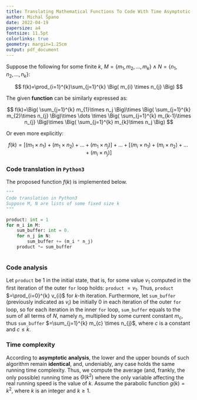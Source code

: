 ```yaml
---
title: Translating Mathematical Functions To Code With Time Asymptotic Analysis
author: Michal Špano
date: 2022-04-19
papersize: a4
fontsize: 11.5pt
colorlinks: true
geometry: margin=1.25cm
output: pdf_document
---
```


Suppose the following for some finite $k$, $M=\{m_{1},m_{2},\dots,m_{k}\} \land N=\{n_{1},n_{2},\dots,n_{k}\}$:

$$
f(k)=\prod_{i=1}^{k}\sum_{j=1}^{k} \Big( m_{i} \times n_{j} \Big)
$$

The given **function** can be similarly expressed as:

$$
f(k)=\Big( \sum_{j=1}^{k} m_{1}\times n_j \Big)\times \Big( \sum_{j=1}^{k} m_{2}\times n_{j} \Big)\times \dots \times \Big( \sum_{j=1}^{k} m_{k-1}\times n_{j} \Big)\times \Big( \sum_{j=1}^{k} m_{k}\times n_j \Big)
$$

Or even more explicitly:

$$
f(k)=\Big[(m_{1} \times n_{1}) + (m_{1} \times n_{2}) + \dots + (m_{1} \times n_{j})] + \dots + [(m_{i} \times n_{1}) + (m_{i} \times n_{2}) + \dots + (m_{i} \times n_{j}) \Big]
$$

### Code translation in `Python3`
The proposed function $f(k)$ is implemented below.

```py
"""
Code translation in Python3
Suppose M, N are lists of some fixed size k
"""

product: int = 1
for m_i in M:
	sum_buffer: int = 0.
	for n_j in N:
		sum_buffer += (m_i * n_j)
	product *= sum_buffer
	
```

### Code analysis
Let `product` be $1$ in the initial state, that is, for some value $v_1$ computed in the first iteration of the outer `for` loop holds: `product` $=v_1$. Thus, `product` $=\prod_{i=0}^{k} v_{i}$ for $k$-th iteration. Furthermore, let `sum_buffer` (previously indicated as $v_i$) be initially $0$ in each iteration of the outer `for` loop, so for each iteration in the inner `for` loop, `sum_buffer` equals to the sum of all terms of $N$, namely $n_j$, multiplied by some current constant $m_{c}$, thus `sum_buffer` $=\sum_{j=1}^{k} m_{c} \times n_{j}$, where $c$ is a constant and $c\leq k$. 

### Time complexity
According to **asymptotic analysis**, the lower and the upper bounds of such algorithm remain **identical**, and, undeniably, any case holds the same running time complexity. Thus, we compute the average (and, frankly, the only possible) running time  as $\Theta(k^2)$ where the only variable affecting the real running speed is the value of $k$. Assume the parabolic function $g(k)=k^2$, where $k$ is an integer and $k\geq1$.
